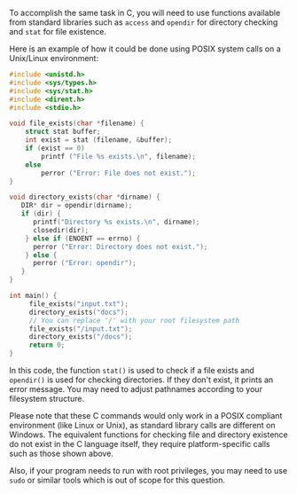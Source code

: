 To accomplish the same task in C, you will need to use functions available from standard libraries such as `access` and `opendir` for directory checking and `stat` for file existence. 

Here is an example of how it could be done using POSIX system calls on a Unix/Linux environment:
```c
#include <unistd.h>
#include <sys/types.h>
#include <sys/stat.h>
#include <dirent.h>
#include <stdio.h>

void file_exists(char *filename) {
    struct stat buffer;
    int exist = stat (filename, &buffer);
    if (exist == 0)
        printf ("File %s exists.\n", filename);
    else
        perror ("Error: File does not exist.");
}

void directory_exists(char *dirname) {
   DIR* dir = opendir(dirname);
   if (dir) { 
      printf("Directory %s exists.\n", dirname);
      closedir(dir);
    } else if (ENOENT == errno) {
      perror ("Error: Directory does not exist.");
    } else {
      perror ("Error: opendir");
   }
}

int main() {
     file_exists("input.txt");
     directory_exists("docs");
     // You can replace '/' with your root filesystem path
     file_exists("/input.txt"); 
     directory_exists("/docs");   
     return 0;
}
```
In this code, the function `stat()` is used to check if a file exists and `opendir()` is used for checking directories. If they don't exist, it prints an error message. You may need to adjust pathnames according to your filesystem structure. 

Please note that these C commands would only work in a POSIX compliant environment (like Linux or Unix), as standard library calls are different on Windows. The equivalent functions for checking file and directory existence do not exist in the C language itself, they require platform-specific calls such as those shown above. 

Also, if your program needs to run with root privileges, you may need to use `sudo` or similar tools which is out of scope for this question.

